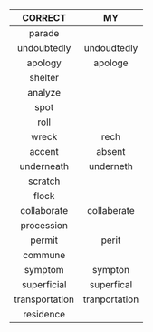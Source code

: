 |   CORRECT  |   MY    |
|:----------:|:-------:|
|parade||
|undoubtedly|undoudtedly|
|apology|apologe|
|shelter||
|analyze||
|spot||
|roll||
|wreck|rech|
|accent|absent|
|underneath|underneth|
|scratch||
|flock||
|collaborate|collaberate|
|procession||
|permit|perit|
|commune||
|symptom|sympton|
|superficial|superfical|
|transportation|tranportation|
|residence||
